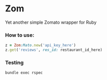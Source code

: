 # Zom

Yet another simple Zomato wrapper for Ruby

### How to use:
```ruby
z = Zom:Mato.new('api_key_here')
z.get('reviews', res_id: restaurant_id_here)
```

### Testing
```
bundle exec rspec
```
